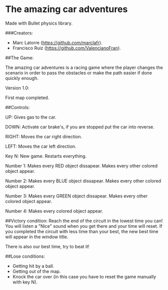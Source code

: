 # The amazing car adventures
Made with Bullet physics library.

###Creators:
  - Marc Latorre (https://github.com/marclafr).
  - Francisco Ruiz (https://github.com/ValencianoFran).
  
##The Game:

The amazing car adventures is a racing game where the player changes the scenario in order to pass the obstacles or make the path easier if done quickly enough.

Version 1.0:

First map completed.

##Controls:

UP: Gives gas to the car.

DOWN: Activate car brake's, if you are stopped put the car into reverse.

RIGHT: Moves the car right direction.

LEFT: Moves the car left direction.

Key N: New game. Restarts everything.

Number 1: Makes every RED object dissapear. Makes every other colored object appear.

Number 2: Makes every BLUE object dissapear. Makes every other colored object appear.

Number 3: Makes every GREEN object dissapear. Makes every other colored object appear.

Number 4: Makes every colored object appear.


##Victory condition:
Reach the end of the circuit in the lowest time you can! You will listen a "Nice" sound when you get there and your time will reset. If you completed the circuit with less time than your best, the new best time will appear in the window title.

There is also our best time, try to beat it!

##Lose conditions:
- Getting hit by a ball.
- Getting out of the map.
- Knock the car over (in this case you have to reset the game manually with key N).
